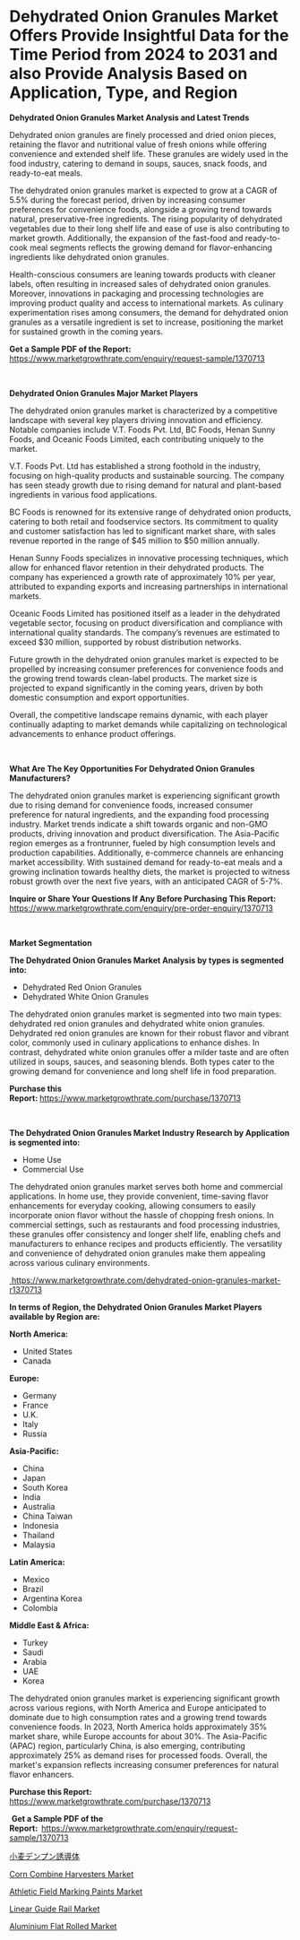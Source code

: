 <p><h1>Dehydrated Onion Granules Market Offers Provide Insightful Data for the Time Period from 2024 to 2031 and also Provide Analysis Based on Application, Type, and Region</h1></p><p><strong>Dehydrated Onion Granules Market Analysis and Latest Trends</strong></p>
<p><p>Dehydrated onion granules are finely processed and dried onion pieces, retaining the flavor and nutritional value of fresh onions while offering convenience and extended shelf life. These granules are widely used in the food industry, catering to demand in soups, sauces, snack foods, and ready-to-eat meals.</p><p>The dehydrated onion granules market is expected to grow at a CAGR of 5.5% during the forecast period, driven by increasing consumer preferences for convenience foods, alongside a growing trend towards natural, preservative-free ingredients. The rising popularity of dehydrated vegetables due to their long shelf life and ease of use is also contributing to market growth. Additionally, the expansion of the fast-food and ready-to-cook meal segments reflects the growing demand for flavor-enhancing ingredients like dehydrated onion granules.</p><p>Health-conscious consumers are leaning towards products with cleaner labels, often resulting in increased sales of dehydrated onion granules. Moreover, innovations in packaging and processing technologies are improving product quality and access to international markets. As culinary experimentation rises among consumers, the demand for dehydrated onion granules as a versatile ingredient is set to increase, positioning the market for sustained growth in the coming years.</p></p>
<p><strong>Get a Sample PDF of the Report:&nbsp;</strong> <a href="https://www.marketgrowthrate.com/enquiry/request-sample/1370713">https://www.marketgrowthrate.com/enquiry/request-sample/1370713</a></p>
<p>&nbsp;</p>
<p><strong>Dehydrated Onion Granules Major Market Players</strong></p>
<p><p>The dehydrated onion granules market is characterized by a competitive landscape with several key players driving innovation and efficiency. Notable companies include V.T. Foods Pvt. Ltd, BC Foods, Henan Sunny Foods, and Oceanic Foods Limited, each contributing uniquely to the market.</p><p>V.T. Foods Pvt. Ltd has established a strong foothold in the industry, focusing on high-quality products and sustainable sourcing. The company has seen steady growth due to rising demand for natural and plant-based ingredients in various food applications.</p><p>BC Foods is renowned for its extensive range of dehydrated onion products, catering to both retail and foodservice sectors. Its commitment to quality and customer satisfaction has led to significant market share, with sales revenue reported in the range of $45 million to $50 million annually.</p><p>Henan Sunny Foods specializes in innovative processing techniques, which allow for enhanced flavor retention in their dehydrated products. The company has experienced a growth rate of approximately 10% per year, attributed to expanding exports and increasing partnerships in international markets.</p><p>Oceanic Foods Limited has positioned itself as a leader in the dehydrated vegetable sector, focusing on product diversification and compliance with international quality standards. The company’s revenues are estimated to exceed $30 million, supported by robust distribution networks.</p><p>Future growth in the dehydrated onion granules market is expected to be propelled by increasing consumer preferences for convenience foods and the growing trend towards clean-label products. The market size is projected to expand significantly in the coming years, driven by both domestic consumption and export opportunities.</p><p>Overall, the competitive landscape remains dynamic, with each player continually adapting to market demands while capitalizing on technological advancements to enhance product offerings.</p></p>
<p>&nbsp;</p>
<p><strong>What Are The Key Opportunities For Dehydrated Onion Granules Manufacturers?</strong></p>
<p><p>The dehydrated onion granules market is experiencing significant growth due to rising demand for convenience foods, increased consumer preference for natural ingredients, and the expanding food processing industry. Market trends indicate a shift towards organic and non-GMO products, driving innovation and product diversification. The Asia-Pacific region emerges as a frontrunner, fueled by high consumption levels and production capabilities. Additionally, e-commerce channels are enhancing market accessibility. With sustained demand for ready-to-eat meals and a growing inclination towards healthy diets, the market is projected to witness robust growth over the next five years, with an anticipated CAGR of 5-7%.</p></p>
<p><strong>Inquire or Share Your Questions If Any Before Purchasing This Report:</strong> <a href="https://www.marketgrowthrate.com/enquiry/pre-order-enquiry/1370713">https://www.marketgrowthrate.com/enquiry/pre-order-enquiry/1370713</a></p>
<p>&nbsp;</p>
<p><strong>Market Segmentation</strong></p>
<p><strong>The Dehydrated Onion Granules Market Analysis by types is segmented into:</strong></p>
<p><ul><li>Dehydrated Red Onion Granules</li><li>Dehydrated White Onion Granules</li></ul></p>
<p><p>The dehydrated onion granules market is segmented into two main types: dehydrated red onion granules and dehydrated white onion granules. Dehydrated red onion granules are known for their robust flavor and vibrant color, commonly used in culinary applications to enhance dishes. In contrast, dehydrated white onion granules offer a milder taste and are often utilized in soups, sauces, and seasoning blends. Both types cater to the growing demand for convenience and long shelf life in food preparation.</p></p>
<p><strong>Purchase this Report:&nbsp;</strong><a href="https://www.marketgrowthrate.com/purchase/1370713">https://www.marketgrowthrate.com/purchase/1370713</a></p>
<p>&nbsp;</p>
<p><strong>The Dehydrated Onion Granules Market Industry Research by Application is segmented into:</strong></p>
<p><ul><li>Home Use</li><li>Commercial Use</li></ul></p>
<p><p>The dehydrated onion granules market serves both home and commercial applications. In home use, they provide convenient, time-saving flavor enhancements for everyday cooking, allowing consumers to easily incorporate onion flavor without the hassle of chopping fresh onions. In commercial settings, such as restaurants and food processing industries, these granules offer consistency and longer shelf life, enabling chefs and manufacturers to enhance recipes and products efficiently. The versatility and convenience of dehydrated onion granules make them appealing across various culinary environments.</p></p>
<p><a href="https://www.marketgrowthrate.com/dehydrated-onion-granules-market-r1370713">&nbsp;https://www.marketgrowthrate.com/dehydrated-onion-granules-market-r1370713</a></p>
<p><strong>In terms of Region, the Dehydrated Onion Granules Market Players available by Region are:</strong></p>
<p>
    <p> <strong> North America: </strong>
        <ul>
            <li>United States</li>
            <li>Canada</li>
        </ul>
        </p> 
    <p> <strong> Europe: </strong>
        <ul>
            <li>Germany</li>
            <li>France</li>
            <li>U.K.</li>
            <li>Italy</li>
            <li>Russia</li>
        </ul>
        </p> 
    <p> <strong> Asia-Pacific: </strong>
        <ul>
            <li>China</li>
            <li>Japan</li>
            <li>South Korea</li>
            <li>India</li>
            <li>Australia</li>
            <li>China Taiwan</li>
            <li>Indonesia</li>
            <li>Thailand</li>
            <li>Malaysia</li>
        </ul>
        </p> 
    <p> <strong> Latin America: </strong>
        <ul>
            <li>Mexico</li>
            <li>Brazil</li>
            <li>Argentina Korea</li>
            <li>Colombia</li>
        </ul>
        </p> 
    <p> <strong> Middle East & Africa: </strong>
        <ul>
            <li>Turkey</li>
            <li>Saudi</li>
            <li>Arabia</li>
            <li>UAE</li>
            <li>Korea</li>
        </ul>
    </p>
    </p>
<p><p>The dehydrated onion granules market is experiencing significant growth across various regions, with North America and Europe anticipated to dominate due to high consumption rates and a growing trend towards convenience foods. In 2023, North America holds approximately 35% market share, while Europe accounts for about 30%. The Asia-Pacific (APAC) region, particularly China, is also emerging, contributing approximately 25% as demand rises for processed foods. Overall, the market's expansion reflects increasing consumer preferences for natural flavor enhancers.</p></p>
<p><strong>Purchase this Report: </strong><a href="https://www.marketgrowthrate.com/purchase/1370713">https://www.marketgrowthrate.com/purchase/1370713</a></p>
<p>&nbsp;<strong>Get a Sample PDF of the Report:&nbsp;&nbsp;</strong><a href="https://www.marketgrowthrate.com/enquiry/request-sample/1370713">https://www.marketgrowthrate.com/enquiry/request-sample/1370713</a></p>
<p><strong></strong></p>
<p><p><a href="https://medium.com/@kandrakodamadbg/%E5%B0%8F%E9%BA%A6%E6%BE%B1%E7%B2%89%E8%AA%98%E5%B0%8E%E4%BD%93%E5%B8%82%E5%A0%B4-%E3%82%B0%E3%83%AD%E3%83%BC%E3%83%90%E3%83%AB%E3%81%8A%E3%82%88%E3%81%B3%E5%9C%B0%E5%9F%9F%E5%88%86%E6%9E%90-%E5%9C%B0%E5%9F%9F-%E5%9B%BD%E3%83%AC%E3%83%99%E3%83%AB%E3%81%AE%E5%88%86%E6%9E%90-%E3%81%8A%E3%82%88%E3%81%B3%E7%AB%B6%E4%BA%89%E7%92%B0%E5%A2%83%E3%81%AB%E7%84%A6%E7%82%B9%E3%82%92%E5%BD%93%E3%81%A6%E3%81%9F%E5%88%86%E6%9E%90%E3%81%A8%E4%BA%88%E6%B8%AC-2024-2031-8e280a4ce3d8?postPublishedType=repub">小麦デンプン誘導体</a></p><p><a href="https://medium.com/@alenaieme/corn-combine-harvesters-market-outlook-complete-industry-analysis-2024-to-2031-46dd78fc2346">Corn Combine Harvesters Market</a></p><p><a href="https://issuu.com/reportprime-2/docs/athletic-field-marking-paints-marke_32e1b4378cca4e">Athletic Field Marking Paints Market</a></p><p><a href="https://www.linkedin.com/pulse/market-trends-global-linear-guide-rail-forecast-analysis-kbzce">Linear Guide Rail Market</a></p><p><a href="https://issuu.com/reportprime-2/docs/aluminium-flat-rolled-market-size-2_77282fb85e2fb1">Aluminium Flat Rolled Market</a></p></p>